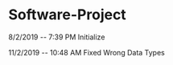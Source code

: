 # Software-Project

8/2/2019  --  7:39 PM  Initialize

11/2/2019 --  10:48 AM  Fixed Wrong Data Types

